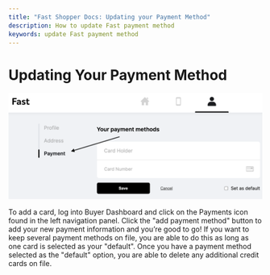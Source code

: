 ```yaml
---
title: "Fast Shopper Docs: Updating your Payment Method"
description: How to update Fast payment method
keywords: update Fast payment method
---
```


# Updating Your Payment Method

<img src="./images/payment-methods.png">

To add a card, log into Buyer Dashboard and click on the Payments icon found in the left navigation panel. Click the "add payment method" button to add your new payment information and you’re good to go! If you want to keep several payment methods on file, you are able to do this as long as one card is selected as your "default". Once you have a payment method selected as the "default" option, you are able to delete any additional credit cards on file.
